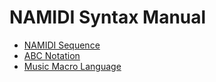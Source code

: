 NAMIDI Syntax Manual
====================
- [NAMIDI Sequence](./namidi.html)
- [ABC Notation](./abc.html)
- [Music Macro Language](./mml.html)
